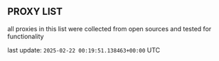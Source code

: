 ## PROXY LIST

all proxies in this list were collected from open sources and tested for functionality

last update: `2025-02-22 00:19:51.138463+00:00` UTC